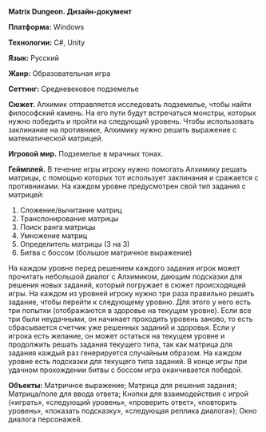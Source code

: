 **Matrix Dungeon. Дизайн-документ**

**Платформа:** Windows

**Технологии:** C#, Unity

**Язык:** Русский

**Жанр:** Образовательная игра

**Сеттинг:** Средневековое подземелье

**Сюжет.** Алхимик отправляется исследовать подземелье, чтобы найти философский камень. На его пути будут встречаться монстры, которых нужно победить и пройти на следующий уровень. 
Чтобы использовать заклинание на противнике, Алхимику нужно решить выражение с математической матрицей.

**Игровой мир.** Подземелье в мрачных тонах. 

**Геймплей.** В течение игры игроку нужно помогать Алхимику решать матрицы, с помощью которых тот использует заклинания и сражается с противниками. На каждом уровне предусмотрен свой тип задания с матрицей: 
1.	Сложение/вычитание матриц
2.	Транспонирование матрицы
3.	Поиск ранга матрицы
4.	Умножение матриц
5.	Определитель матрицы (3 на 3) 
6.	Битва с боссом (большое матричное выражение)
 
На каждом уровне перед решением каждого задания игрок может прочитать небольшой диалог с Алхимиком, дающим подсказки для решения новых заданий, который погружает в сюжет происходящей игры. На каждом из уровней игроку
нужно три раза правильно решить задание, чтобы перейти к следующему уровню. Для этого у него есть три попытки (отображаются в здоровье на текущем уровне). Если все три были неудачными, он начинает проходить уровень заново,
то есть сбрасывается счетчик уже решенных заданий и здоровья. Если у игрока есть желание, он может остаться на текущем уровне и продолжить решать задания текущего типа, так как матрица для задания каждый раз генерируется случайным образом.
На каждом уровне есть подсказки для текущего типа заданий. В конце игры при удачном прохождении битвы с боссом игра оканчивается победой.

**Объекты:**
Матричное выражение;
Матрица для решения задания;
Матрица/поле для ввода ответа;
Кнопки для взаимодействия с игрой («играть», «следующий уровень», «проверить ответ», «повторить уровень», «показать подсказку», «следующая реплика диалога»);
Окно диалога персонажей.
